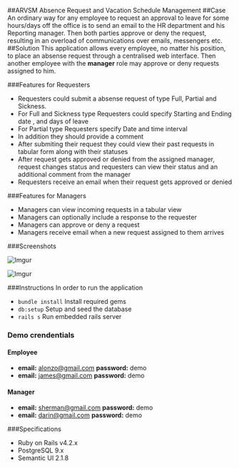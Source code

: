 ##ARVSM
Absence Request and Vacation Schedule Management
##Case
An ordinary way for any employee to request an approval to leave for some hours/days off the office is to send an email to the HR department and his Reporting manager. Then both parties approve or deny the request, resulting in an overload of communications over emails, messengers etc.
##Solution
This application allows every employee, no matter his position, to place an absense request through a centralised web interface. Then another employee with the **manager** role may approve or deny requests assigned to him.

###Features for Requesters
- Requesters could submit a absense request of type Full, Partial and Sickness.
- For Full and Sickness type Requesters could specify Starting and Ending date , and days of leave
- For Partial type Requesters specify Date and time interval
- In addition they should provide a comment
- After submiting their request they could view their past requests  in tabular form along with their statuses
- After request gets approved or denied from the assigned manager, request changes status and requesters can view their status and an additional comment from the manager
- Requesters receive an email when their request gets approved or denied

###Features for Managers
- Managers can view incoming requests in a tabular view
- Managers can optionally include a response to the requester
- Managers can approve or deny a request
- Managers receive email when a new request assigned to them arrives

###Screenshots

![Imgur](http://i.imgur.com/KxO0YUs.png)

![Imgur](http://i.imgur.com/DhFaaWf.png)

###Instructions
In order to run the application
- `bundle install` Install required gems
- `db:setup` Setup and seed the database
- `rails s` Run embedded rails server

### Demo crendentials
#### Employee
- **email:** alonzo@gmail.com  **password:**  demo
- **email:** james@gmail.com  **password:**  demo

#### Manager
- **email:** sherman@gmail.com  **password:**  demo
- **email:** darin@gmail.com  **password:**  demo

###Specifications
- Ruby on Rails v4.2.x
- PostgreSQL 9.x
- Semantic UI 2.1.8
